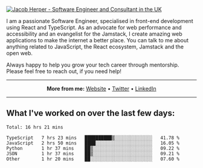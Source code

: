 [![Jacob Herper - Software Engineer and Consultant in the UK](https://res.cloudinary.com/jacobherper/image/upload/v1641506277/gh-image.png)](https://jacobherper.com/)

I am a passionate Software Engineer, specialised in front-end development using React and TypeScript. As an advocate for web performance and accessibility and an evangelist for the Jamstack, I create amazing web applications to make the internet a better place. You can talk to me about anything related to JavaScript, the React ecosystem, Jamstack and the open web.

Always happy to help you grow your tech career through mentorship. Please feel free to reach out, if you need help!

---

<p align="center">
  <strong>More from me:</strong> 
  <a href="https://jacobherper.com/">Website</a> •
  <a href="https://twitter.com/intent/follow?screen_name=jakeherp&tw_p=followbutton">Twitter</a> •
  <a href="https://www.linkedin.com/in/jacobherper/">LinkedIn</a>
</p>

---

## What I've worked on over the last few days:

<!--START_SECTION:waka-->
```text
Total: 16 hrs 21 mins

TypeScript   7 hrs 23 mins   ██████████▒░░░░░░░░░░░░░░   41.78 % 
JavaScript   2 hrs 50 mins   ████░░░░░░░░░░░░░░░░░░░░░   16.05 % 
Python       1 hr 37 mins    ██▒░░░░░░░░░░░░░░░░░░░░░░   09.22 % 
JSON         1 hr 37 mins    ██▒░░░░░░░░░░░░░░░░░░░░░░   09.21 % 
Other        1 hr 20 mins    ██░░░░░░░░░░░░░░░░░░░░░░░   07.60 % 
```
<!--END_SECTION:waka-->
